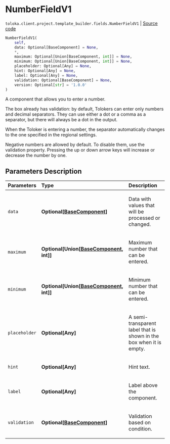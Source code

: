 # NumberFieldV1
`toloka.client.project.template_builder.fields.NumberFieldV1` | [Source code](https://github.com/Toloka/toloka-kit/blob/v1.1.0.post1/src/client/project/template_builder/fields.py#L386)

```python
NumberFieldV1(
    self,
    data: Optional[BaseComponent] = None,
    *,
    maximum: Optional[Union[BaseComponent, int]] = None,
    minimum: Optional[Union[BaseComponent, int]] = None,
    placeholder: Optional[Any] = None,
    hint: Optional[Any] = None,
    label: Optional[Any] = None,
    validation: Optional[BaseComponent] = None,
    version: Optional[str] = '1.0.0'
)
```

A component that allows you to enter a number.


The box already has validation: by default, Tolokers can enter only numbers and decimal separators. They can use either
a dot or a comma as a separator, but there will always be a dot in the output.

When the Toloker is entering a number, the separator automatically changes to the one specified in the regional
settings.

Negative numbers are allowed by default. To disable them, use the validation property. Pressing the up or down arrow
keys will increase or decrease the number by one.

## Parameters Description

| Parameters | Type | Description |
| :----------| :----| :-----------|
`data`|**Optional\[[BaseComponent](toloka.client.project.template_builder.base.BaseComponent.md)\]**|<p>Data with values that will be processed or changed.</p>
`maximum`|**Optional\[Union\[[BaseComponent](toloka.client.project.template_builder.base.BaseComponent.md), int\]\]**|<p>Maximum number that can be entered.</p>
`minimum`|**Optional\[Union\[[BaseComponent](toloka.client.project.template_builder.base.BaseComponent.md), int\]\]**|<p>Minimum number that can be entered.</p>
`placeholder`|**Optional\[Any\]**|<p>A semi-transparent label that is shown in the box when it is empty.</p>
`hint`|**Optional\[Any\]**|<p>Hint text.</p>
`label`|**Optional\[Any\]**|<p>Label above the component.</p>
`validation`|**Optional\[[BaseComponent](toloka.client.project.template_builder.base.BaseComponent.md)\]**|<p>Validation based on condition.</p>
